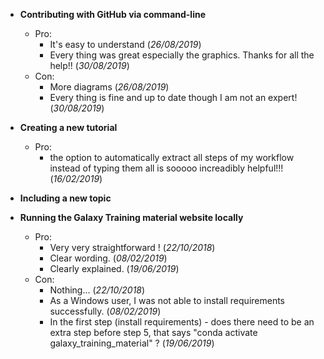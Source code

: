 - **Contributing with GitHub via command-line**
  - Pro:
    - It's easy to understand (*26/08/2019*)
    - Every thing was great especially the graphics. Thanks for all the help!! (*30/08/2019*)
  - Con:
    - More diagrams (*26/08/2019*)
    - Every thing is fine and up to date though I am not an expert! (*30/08/2019*)

- **Creating a new tutorial**
  - Pro:
    - the option to automatically extract all steps of my workflow instead of typing them all is sooooo increadibly helpful!!! (*16/02/2019*)

- **Including a new topic**


- **Running the Galaxy Training material website locally**
  - Pro:
    - Very very straightforward ! (*22/10/2018*)
    - Clear wording. (*08/02/2019*)
    - Clearly explained.  (*19/06/2019*)
  - Con:
    - Nothing... (*22/10/2018*)
    - As a Windows user, I was not able to install requirements successfully. (*08/02/2019*)
    - In the first step (install requirements) - does there need to be an extra step before step 5, that says "conda activate galaxy_training_material" ?  (*19/06/2019*)

